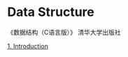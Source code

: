 # Data Structure
《数据结构（C语言版）》 清华大学出版社

[1. Introduction](https://github.com/fantasia85/data-structure/blob/master/first_introduction/introduction.md)